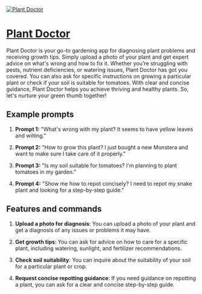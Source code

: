 [![Plant Doctor](https://files.oaiusercontent.com/file-QH4TRfJsLnZEo08pwueVkmXY?se=2123-10-17T13%3A04%3A55Z&sp=r&sv=2021-08-06&sr=b&rscc=max-age%3D31536000%2C%20immutable&rscd=attachment%3B%20filename%3D7fff0eb1-4b7d-4973-97c2-79742c4befb5.png&sig=mGnfXazUNHZuvXNtfbUZS3krR7fCF1XQ0Wml3aM5/%2B0%3D)](https://chat.openai.com/g/g-Kk2PHw8oQ-plant-doctor)

# [Plant Doctor](https://chat.openai.com/g/g-Kk2PHw8oQ-plant-doctor)

Plant Doctor is your go-to gardening app for diagnosing plant problems and receiving growth tips. Simply upload a photo of your plant and get expert advice on what's wrong and how to fix it. Whether you're struggling with pests, nutrient deficiencies, or watering issues, Plant Doctor has got you covered. You can also ask for specific instructions on growing a particular plant or check if your soil is suitable for tomatoes. With clear and concise guidance, Plant Doctor helps you achieve thriving and healthy plants. So, let's nurture your green thumb together!

## Example prompts

1. **Prompt 1:** "What's wrong with my plant? It seems to have yellow leaves and wilting."

2. **Prompt 2:** "How to grow this plant? I just bought a new Monstera and want to make sure I take care of it properly."

3. **Prompt 3:** "Is my soil suitable for tomatoes? I'm planning to plant tomatoes in my garden."

4. **Prompt 4:** "Show me how to repot concisely? I need to repot my snake plant and looking for a step-by-step guide."

## Features and commands

1. **Upload a photo for diagnosis**: You can upload a photo of your plant and get a diagnosis of any issues or problems it may have.

2. **Get growth tips**: You can ask for advice on how to care for a specific plant, including watering, sunlight, and fertilizer recommendations.

3. **Check soil suitability**: You can inquire about the suitability of your soil for a particular plant or crop.

4. **Request concise repotting guidance**: If you need guidance on repotting a plant, you can ask for a clear and concise step-by-step guide.